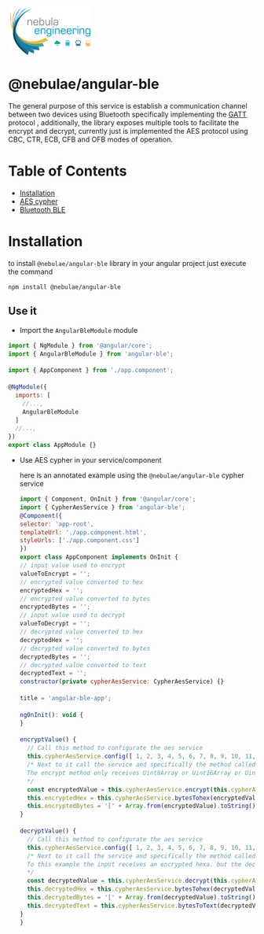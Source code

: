 ![NebulaE](docs/images/nebula.png 'Nebula Engineering SAS')

# @nebulae/angular-ble

The general purpose of this service is establish a communication channel between two devices using Bluetooth specifically implementing the [GATT](https://www.bluetooth.com/specifications/gatt/generic-attributes-overview)
protocol
, additionally, the library exposes multiple tools to facilitate the encrypt and decrypt, currently just is implemented the AES protocol using CBC, CTR, ECB, CFB and OFB modes of operation.

# Table of Contents

- [Installation](#installation)
- [AES cypher](#aes_cypher)
- [Bluetooth BLE](#aes_cypher)

# Installation <a name="installation"></a>

to install `@nebulae/angular-ble` library in your angular project just execute the command

```
npm install @nebulae/angular-ble
```

## Use it

- Import the `AngularBleModule` module

```javascript
import { NgModule } from '@angular/core';
import { AngularBleModule } from 'angular-ble';

import { AppComponent } from './app.component';

@NgModule({
  imports: [
    //...,
    AngularBleModule
  ]
  //...,
})
export class AppModule {}
```

- Use AES cypher in your service/component

  here is an annotated example using the `@nebulae/angular-ble` cypher service

  ```javascript
  import { Component, OnInit } from '@angular/core';
  import { CypherAesService } from 'angular-ble';
  @Component({
  selector: 'app-root',
  templateUrl: './app.component.html',
  styleUrls: ['./app.component.css']
  })
  export class AppComponent implements OnInit {
  // input value used to encrypt
  valueToEncrypt = '';
  // encrypted value converted to hex
  encryptedHex = '';
  // encrypted value converted to bytes
  encryptedBytes = '';
  // input value used to decrypt
  valueToDecrypt = '';
  // decrypted value converted to hex
  decryptedHex = '';
  // decrypted value converted to bytes
  decryptedBytes = '';
  // decrypted value converted to text
  decryptedText = '';
  constructor(private cypherAesService: CypherAesService) {}

  title = 'angular-ble-app';

  ngOnInit(): void {
  }

  encryptValue() {
    // Call this method to configurate the aes service
    this.cypherAesService.config([ 1, 2, 3, 4, 5, 6, 7, 8, 9, 10, 11, 12, 13, 14, 15, 16 ]);
    /* Next to it call the service and specifically the method called encrypt, this returns an Uint8Array than contains the encrypted input value.
    The encrypt method only receives Uint8Array or Uint16Array or Uint32Array, because of this the text is parsed to Uint8Array
    */
    const encryptedValue = this.cypherAesService.encrypt(this.cypherAesService.textToBytes(this.valueToEncrypt));
    this.encryptedHex = this.cypherAesService.bytesTohex(encryptedValue);
    this.encryptedBytes = '[' + Array.from(encryptedValue).toString() + ']';
  }

  decryptValue() {
    // Call this method to configurate the aes service
    this.cypherAesService.config([ 1, 2, 3, 4, 5, 6, 7, 8, 9, 10, 11, 12, 13, 14, 15, 16 ]);
    /* Next to it call the service and specifically the method called decrypt, this returns an Uint8Array than contains the decrypted input value.
    To this example the input receives an encrypted hexa. but the decrypt method only receives Uint8Array or Uint16Array or Uint32Array, because of this the hexa is parsed to Uint8Array
    */
    const decryptedValue = this.cypherAesService.decrypt(this.cypherAesService.hexToBytes(this.valueToDecrypt));
    this.decryptedHex = this.cypherAesService.bytesTohex(decryptedValue);
    this.decryptedBytes = '[' + Array.from(decryptedValue).toString() + ']';
    this.decryptedText = this.cypherAesService.bytesToText(decryptedValue);
  }
  }
  ```
